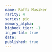 ```yaml
---
name: Raffi Musiker
rarity: 4
series: pic
memory_alpha:
bigbook_tier: -1
in_portal: true
date:
published: true
---
```



